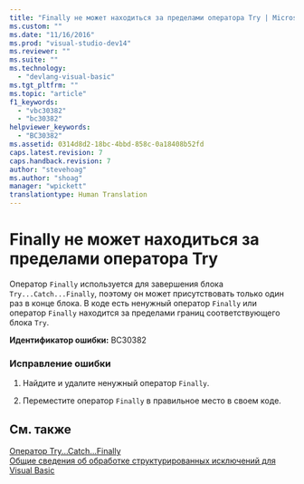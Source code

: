 ```yaml
---
title: "Finally не может находиться за пределами оператора Try | Microsoft Docs"
ms.custom: ""
ms.date: "11/16/2016"
ms.prod: "visual-studio-dev14"
ms.reviewer: ""
ms.suite: ""
ms.technology: 
  - "devlang-visual-basic"
ms.tgt_pltfrm: ""
ms.topic: "article"
f1_keywords: 
  - "vbc30382"
  - "bc30382"
helpviewer_keywords: 
  - "BC30382"
ms.assetid: 0314d8d2-18bc-4bbd-858c-0a18408b52fd
caps.latest.revision: 7
caps.handback.revision: 7
author: "stevehoag"
ms.author: "shoag"
manager: "wpickett"
translationtype: Human Translation
---
```

# Finally не может находиться за пределами оператора Try
Оператор `Finally` используется для завершения блока `Try...Catch...Finally`, поэтому он может присутствовать только один раз в конце блока. В коде есть ненужный оператор `Finally` или оператор `Finally` находится за пределами границ соответствующего блока `Try`.  
  
 **Идентификатор ошибки:** BC30382  
  
### Исправление ошибки  
  
1.  Найдите и удалите ненужный оператор `Finally`.  
  
2.  Переместите оператор `Finally` в правильное место в своем коде.  
  
## См. также  
 [Оператор Try...Catch...Finally](../../visual-basic/language-reference/statements/try-catch-finally-statement.md)   
 [Общие сведения об обработке структурированных исключений для Visual Basic](http://msdn.microsoft.com/ru-ru/bb81af80-a735-4873-9711-6151a48e418a)